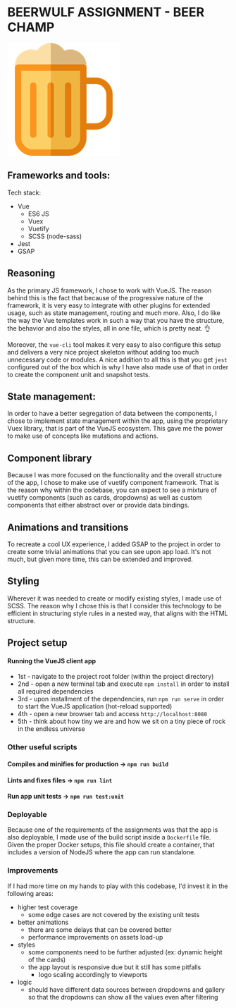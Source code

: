 # BEERWULF ASSIGNMENT - BEER CHAMP

![beerwulf](./src/assets/beer.png)

## Frameworks and tools:
Tech stack:
- Vue
    - ES6 JS
    - Vuex
    - Vuetify
    - SCSS (node-sass)
- Jest
- GSAP

## Reasoning
As the primary JS framework, I chose to work with VueJS. The reason behind this
is the fact that because of the progressive nature of the framework, it is very easy
to integrate with other plugins for extended usage, such as state management, routing and much more.
Also, I do like the way the Vue templates work in such a way that you have the structure, the
behavior and also the styles, all in one file, which is pretty neat. 👌

Moreover, the `vue-cli` tool makes it very easy to also configure this setup and delivers
a very nice project skeleton without adding too much unnecessary code or modules. A nice addition
to all this is that you get `jest` configured out of the box which is why I have also made use
of that in order to create the component unit and snapshot tests.

## State management:
In order to have a better segregation of data between the components, I chose to implement
state management within the app, using the proprietary Vuex library, that is part of the VueJS
ecosystem. This gave me the power to make use of concepts like mutations and actions.

## Component library
Because I was more focused on the functionality and the overall structure of the app, I chose to
make use of vuetify component framework. That is the reason why within the codebase, you can expect
to see a mixture of vuetify components (such as cards, dropdowns) as well as custom components
that either abstract over or provide data bindings.

## Animations and transitions
To recreate a cool UX experience, I added GSAP to the project in order to create some trivial
animations that you can see upon app load. It's not much, but given more time, this can be
extended and improved.

## Styling
Wherever it was needed to create or modify existing styles, I made use of SCSS. The reason why I chose
this is that I consider this technology to be efficient in structuring style rules in a nested way, 
that aligns with the HTML structure.

## Project setup
#### Running the VueJS client app
* 1st - navigate to the project root folder (within the project directory)
* 2nd - open a new terminal tab and execute `npm install` in order to install all required dependencies
* 3rd - upon installment of the dependencies, run `npm run serve` in order to start the VueJS application (hot-reload supported)
* 4th - open a new browser tab and access `http://localhost:8080` 
* 5th - think about how tiny we are and how we sit on a tiny piece of rock in the endless universe

### Other useful scripts
#### Compiles and minifies for production -> `npm run build`
#### Lints and fixes files -> `npm run lint`
#### Run app unit tests -> `npm run test:unit`

### Deployable
Because one of the requirements of the assignments was that the app is also deployable,
I made use of the build script inside a `Dockerfile` file. Given the proper Docker setups,
this file should create a container, that includes a version of NodeJS where the app
can run standalone. 

### Improvements

If I had more time on my hands to play with this codebase, I'd invest it in the following areas:
- higher test coverage
    - some edge cases are not covered by the existing unit tests
- better animations 
    - there are some delays that can be covered better
    - performance improvements on assets load-up
- styles 
    - some components need to be further adjusted (ex: dynamic height of the cards)
    - the app layout is responsive due but it still has some pitfalls
        - logo scaling accordingly to viewports
- logic 
    - should have different data sources between dropdowns and gallery so that the dropdowns
    can show all the values even after filtering
        

